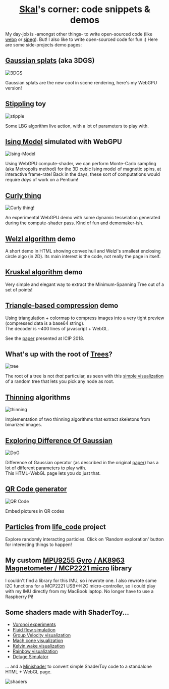 # <center><a href="./MASSIMINO_Pascal_Resume.pdf">Skal</a>'s corner: code snippets & demos</center>

My day-job is -amongst other things- to write open-sourced code (like [webp](https://github.com/webmproject/libwebp) or
[sjpeg](https://github.com/webmproject/sjpeg)). But! I also like to write
open-sourced code for fun :) Here are some side-projects demo pages:

## [Gaussian splats](https://skal65535.github.io/splats/index.html) (aka 3DGS)

   ![3DGS](https://skal65535.github.io/splats/splats.thumb.webp)

   Gaussian splats are the new cool in scene rendering, here's my WebGPU version!

## [Stippling](https://skal65535.github.io/stipple/index.html) toy

   ![stipple](https://skal65535.github.io/stipple/stipple.thumb.webp)

   Some LBG algorithm live action, with a lot of parameters to play with.

## [Ising Model](https://skal65535.github.io/ising/index.html) simulated with WebGPU

   ![Ising-Model](https://skal65535.github.io/ising/ising.thumb.webp)

   Using WebGPU compute-shader, we can perform Monte-Carlo sampling (aka Metropolis method)
   for the 3D cubic Ising model of magnetic spins, at interactive frame-rate!
   Back in the days, these sort of computations would require <i>days</i> of work on a Pentium!

## [Curly thing](https://skal65535.github.io/curl/index.html?funky)

   ![Curly thing!](https://skal65535.github.io/curl/curl.thumb.webp)

   An experimental WebGPU demo with some dynamic tesselation generated during the
   compute-shader pass. Kind of fun and demomaker-ish.

## [Welzl algorithm](https://skal65535.github.io/convex_hull/index.html) demo

   A short demo in HTML showing convex hull and Welzl's
   smallest enclosing circle algo (in 2D).
   Its main interest is the code, not really the page in itself.

## [Kruskal algorithm](https://skal65535.github.io/network/kruskal.html) demo

   Very simple and elegant way to extract the Minimum-Spanning Tree out
   of a set of points!

## [Triangle-based compression](https://skal65535.github.io/triangle/index.html) demo

   Using triangulation + colormap to compress images into a very tight preview
   (compressed data is a base64 string).<br/>
   The decoder is ~400 lines of javascript + WebGL.

   See the [paper](http://arxiv.org/abs/1809.02257) presented at ICIP 2018.

## What's up with the root of [Trees](https://skal65535.github.io/tree/index.html)?

   ![tree](https://skal65535.github.io/tree/tree.thumb.webp)

   The root of a tree is not *that* particular, as seen with this
   [simple visualization](https://skal65535.github.io/tree/index.html)
   of a random tree that lets you pick any node as root.

## [Thinning](https://skal65535.github.io/thinning/index.html) algorithms

   ![thinning](https://skal65535.github.io/thinning/thinning.thumb.webp)

   Implementation of two thinning algorithms that extract skeletons from binarized images.

## [Exploring Difference Of Gaussian](https://skal65535.github.io/dog/dog.html)

   ![DoG](https://skal65535.github.io/dog/dog.thumb.webp)

   Difference of Gaussian operator
   (as described in the original [paper](https://users.cs.northwestern.edu/~sco590/winnemoeller-cag2012.pdf))
   has a lot of different parameters to play with.<br/>
   This HTML+WebGL page lets you do just that.

## [QR Code generator](https://skal65535.github.io/QR)

   ![QR Code](https://skal65535.github.io/QR/QRCode.thumb.webp)

   Embed pictures in QR codes

## [Particles](https://skal65535.github.io/particle_life/particle_life.html#91651088029) from [life_code](https://github.com/skal65535/life_code) project

   Explore randomly interacting particles. Click on 'Random exploration' button for interesting things to happen!

## My custom [MPU9255 Gyro / AK8963 Magnetometer / MCP2221 micro](https://github.com/skal65535/sklmpu9255) library

   I couldn't find a library for this IMU, so i rewrote one.
   I also rewrote some I2C functions for a MCP2221 USB<->I2C micro-controller, so i could play
   with my IMU directly from my MacBook laptop. No longer have to use a Raspberry Pi!

## Some shaders made with ShaderToy...

  * [Voronoi experiments](https://www.shadertoy.com/view/ftByDD)
  * [Fluid flow simulation](https://www.shadertoy.com/view/ft2czK)
  * [Group Velocity visualization](https://www.shadertoy.com/view/stcBDB)
  * [Mach cone visualization](https://www.shadertoy.com/view/slKfWR)
  * [Kelvin wake visualization](https://www.shadertoy.com/view/stGBWh)
  * [Rainbow visualization](https://www.shadertoy.com/view/NlyfRV)
  * [Deluge Simulator](https://www.shadertoy.com/view/slKfWc)

... and a [Minishader](https://skal65535.github.io/minishader/index.html) to
convert simple ShaderToy code to a standalone HTML + WebGL page.

![shaders](https://skal65535.github.io/common/deluge.thumb.webp)
